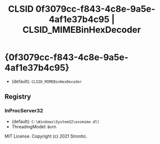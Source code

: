 ﻿---
title: "CLSID 0f3079cc-f843-4c8e-9a5e-4af1e37b4c95 | CLSID_MIMEBinHexDecoder"
excerpt: What is COM-Object CLSID 0f3079cc-f843-4c8e-9a5e-4af1e37b4c95?
---

# {0f3079cc-f843-4c8e-9a5e-4af1e37b4c95}

* (default): `CLSID_MIMEBinHexDecoder`

## Registry


### InProcServer32

* (default): `C:\Windows\System32\exsmime.dll`
* ThreadingModel: `Both`

MIT License. Copyright (c) 2021 Strontic.


